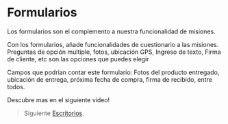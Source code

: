 # Formularios

Los formularios son el complemento a nuestra funcionalidad de misiones. 

Con los formularios, añade funcionalidades de cuestionario a las misiones. Preguntas de opción multiple, fotos, ubicación GPS, Ingreso de texto, Firma de cliente, etc son las opciones que puedes elegir 

Campos que podrían contar este formulario: Fotos del producto entregado, ubicación de entrega, próxima fecha de compra, firma de recibido, entre todos. 

Descubre mas en el siguiente video! 

> Siguiente [Escritorios](https://stackedit.io/).
<!--stackedit_data:
eyJoaXN0b3J5IjpbLTEzODY3NTY4ODddfQ==
-->